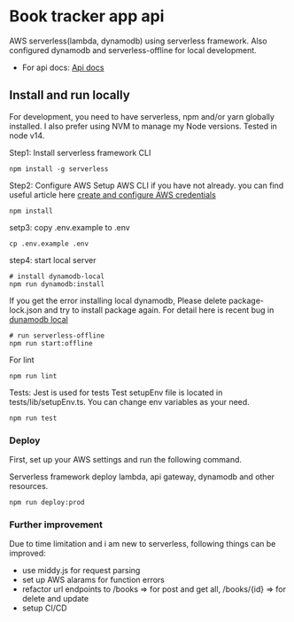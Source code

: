 # Book tracker app api

AWS serverless(lambda, dynamodb) using serverless framework.
Also configured dynamodb and serverless-offline for local development.

- For api docs: [Api docs](docs/README.md)

## Install and run locally

For development, you need to have serverless, npm and/or yarn globally installed.
I also prefer using NVM to manage my Node versions.
Tested in node v14.

Step1: Install serverless framework CLI

```shell
npm install -g serverless
```

Step2: Configure AWS
Setup AWS CLI if you have not already.
you can find useful article here [create and configure AWS credentials](https://levelup.gitconnected.com/configure-aws-for-development-and-deployment-ad822097fc22)

```shell
npm install
```
setp3: copy .env.example to .env
```
cp .env.example .env
```

step4: start local server

```shell
# install dynamodb-local
npm run dynamodb:install
```

If you get the error installing local dynamodb, Please delete package-lock.json and try to install package again.
For detail here is recent bug in [dunamodb local](https://github.com/99x/serverless-dynamodb-local/issues/294#issuecomment-1493389420)

```
# run serverless-offline
npm run start:offline
```

For lint

```
npm run lint
```

Tests: Jest is used for tests
Test setupEnv file is located in tests/lib/setupEnv.ts. You can change env variables as your need.

```
npm run test
```

### Deploy

First, set up your AWS settings and run the following command.

Serverless framework deploy lambda, api gateway, dynamodb and other resources.

```shell
npm run deploy:prod
```

### Further improvement
Due to time limitation and i am new to serverless, following things can be improved:
- use middy.js for request parsing
- set up AWS alarams for function errors
- refactor url endpoints to /books => for post and get all, /books/{id} => for delete and update
- setup CI/CD